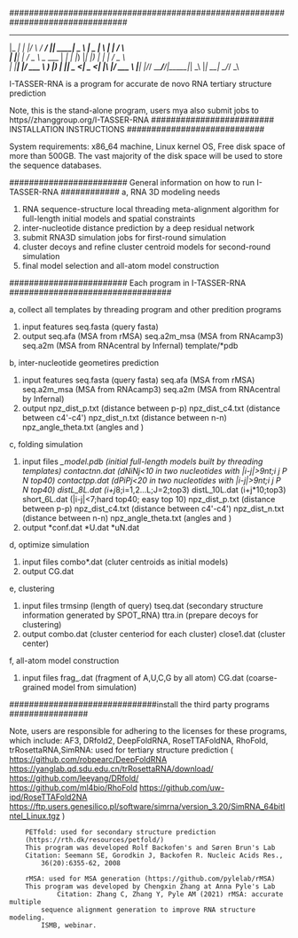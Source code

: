 ################################################################################
 ___    _____  _    ____ ____  _____ ____       ____  _   _    _    
|_ _|  |_   _|/ \  / ___/ ___|| ____|  _ \     |  _ \| \ | |  / \   
 | |_____| | / _ \ \___ \___ \|  _| | |_) |____| |_) |  \| | / _ \  
 | |_____| |/ ___ \ ___) |__) | |___|  _ <_____|  _ <| |\  |/ ___ \ 
|___|    |_/_/   \_\____/____/|_____|_| \_\    |_| \_\_| \_/_/   \_\

I-TASSER-RNA is a program for accurate de novo RNA tertiary structure prediction

Note, this is the stand-alone program, users mya also submit jobs to
https//zhanggroup.org/I-TASSER-RNA
######################### INSTALLATION INSTRUCTIONS ############################

System requirements: x86_64 machine, Linux kernel OS, Free disk space of more 
	than 500GB. The vast majority of the disk space will be used to store the 
	sequence databases.
 
######################## General information on how to run I-TASSER-RNA ############
a, RNA 3D modeling needs 
   1. RNA sequence-structure local threading meta-alignment
      algorithm for full-length initial models and spatial constraints
   2. inter-nucleotide distance prediction by a deep residual network 
   3. submit RNA3D simulation jobs for first-round simulation
   4. cluster decoys and refine cluster centroid models for second-round simulation
   5. final model selection and all-atom model construction
      
 ######################## Each program in I-TASSER-RNA #################################
 
a, collect all templates by threading program and other predition programs
1. input features
   seq.fasta (query fasta)
2. output
   seq.afa (MSA from rMSA)
   seq.a2m_msa (MSA from RNAcamp3)
   seq.a2m (MSA from RNAcentral by Infernal)
   template/*pdb
   
b, inter-nucleotide geometires prediction
   1. input features 
      seq.fasta (query fasta)
      seq.afa (MSA from rMSA)
      seq.a2m_msa (MSA from RNAcamp3)
      seq.a2m (MSA from RNAcentral by Infernal)
   2. output
      npz_dist_p.txt  (distance between p-p)
      npz_dist_c4.txt  (distance between c4'-c4')
      npz_dist_n.txt  (distance between n-n)
      npz_angle_theta.txt  (angles <p-c4-p-c4> and <c4-p-c4-p>)

c, folding simulation
   1. input files
      *_model.pdb (initial full-length  models built by threading templates)
      contactnn.dat (dNiNj<10 in two nucleotides with |i-j|>9nt;i j P N top40)
      contactpp.dat (dPiPj<20 in two nucleotides with |i-j|>9nt;i j P N top40)
      distL_8L.dat (i+j*8;i=1,2...L;J=2;top3)
      distL_10L.dat (i+j*10;top3)
      short_6L.dat (|i-j|<7;hard top40; easy top 10)
      npz_dist_p.txt  (distance between p-p)
      npz_dist_c4.txt  (distance between c4'-c4')
      npz_dist_n.txt  (distance between n-n)
      npz_angle_theta.txt  (angles <p-c4-p-c4> and <c4-p-c4-p>)
   2. output 
      *conf.dat
      *U.dat
      *uN.dat	

d, optimize simulation
   1. input files
      combo*.dat (cluter centroids as initial models)
   2. output
      CG.dat

e, clustering
   1. input files
      trmsinp   (length of query)
      tseq.dat  (secondary structure information generated by SPOT_RNA)
      ttra.in   (prepare decoys for clustering)
   2. output
      combo.dat (cluster centeriod for each cluster)
      close1.dat (cluster center)

f, all-atom model construction
   1. input files
      frag_.dat (fragment of A,U,C,G by all atom)
      CG.dat  (coarse-grained model from simulation)


##############################install the third party programs ################

Note, users are responsible for adhering to the licenses for these programs, 
which include:
		AF3, DRfold2, DeepFoldRNA, RoseTTAFoldNA, RhoFold, 
		trRosettaRNA,SimRNA: used for tertiary structure prediction
  		( https://github.com/robpearc/DeepFoldRNA
		  https://yanglab.qd.sdu.edu.cn/trRosettaRNA/download/
		  https://github.com/leeyang/DRfold/	
    	          https://github.com/ml4bio/RhoFold
	          https://github.com/uw-ipd/RoseTTAFold2NA
                  https://ftp.users.genesilico.pl/software/simrna/version_3.20/SimRNA_64bitIntel_Linux.tgz
		)
  		
		PETfold: used for secondary structure prediction 
		(https://rth.dk/resources/petfold/)
		This program was developed Rolf Backofen's and Søren Brun's Lab
		Citation: Seemann SE, Gorodkin J, Backofen R. Nucleic Acids Res., 
			36(20):6355-62, 2008

		rMSA: used for MSA generation (https://github.com/pylelab/rMSA)
		This program was developed by Chengxin Zhang at Anna Pyle's Lab	
                Citation: Zhang C, Zhang Y, Pyle AM (2021) rMSA: accurate multiple 
			sequence alignment generation to improve RNA structure modeling. 
			ISMB, webinar.

